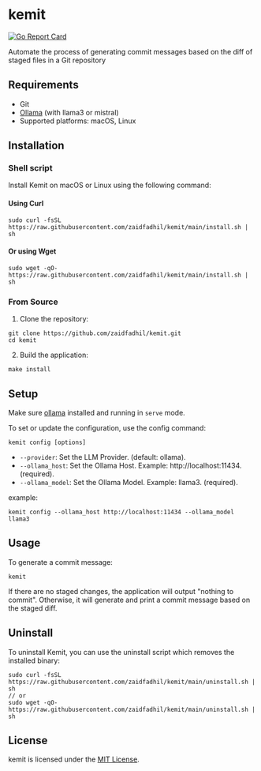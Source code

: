 # kemit
[![Go Report Card](https://goreportcard.com/badge/github.com/zaidfadhil/kemit)](https://goreportcard.com/report/github.com/zaidfadhil/kemit)

Automate the process of generating commit messages based on the diff of staged files in a Git repository

## Requirements
- Git
- [Ollama](https://ollama.com) (with llama3 or mistral)
- Supported platforms: macOS, Linux

## Installation

### Shell script

Install Kemit on macOS or Linux using the following command:

#### Using Curl

```shell
sudo curl -fsSL https://raw.githubusercontent.com/zaidfadhil/kemit/main/install.sh | sh
```

#### Or using Wget

```shell
sudo wget -qO- https://raw.githubusercontent.com/zaidfadhil/kemit/main/install.sh | sh
```

### From Source

1. Clone the repository:
```shell
git clone https://github.com/zaidfadhil/kemit.git
cd kemit
```

2. Build the application:
```shell
make install
```

## Setup
Make sure [ollama](https://ollama.com) installed and running in `serve` mode.

To set or update the configuration, use the config command:

```shell
kemit config [options]
```
- `--provider`: Set the LLM Provider. (default: ollama).
- `--ollama_host`: Set the Ollama Host. Example: http://localhost:11434. (required).
- `--ollama_model`: Set the Ollama Model. Example: llama3. (required).

example:
```shell
kemit config --ollama_host http://localhost:11434 --ollama_model llama3
```

## Usage

To generate a commit message:

```shell
kemit
```

If there are no staged changes, the application will output "nothing to commit". Otherwise, it will generate and print a commit message based on the staged diff.

## Uninstall

To uninstall Kemit, you can use the uninstall script which removes the installed binary:

```shell
sudo curl -fsSL https://raw.githubusercontent.com/zaidfadhil/kemit/main/uninstall.sh | sh
// or
sudo wget -qO- https://raw.githubusercontent.com/zaidfadhil/kemit/main/uninstall.sh | sh
```

## License
kemit is licensed under the [MIT License](https://github.com/zaidfadhil/kemit/blob/master/LICENSE).
